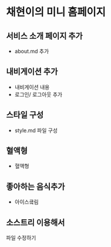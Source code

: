 # 채현이의 미니 홈페이지

## 서비스 소개 페이지 추가

- about.md 추가

## 내비게이션 추가

- 내비게이션 내용
- 로그인/ 로그아웃 추가

## 스타일 구성

- style.md 파일 구성

## 혈액형

- 혈액형

## 좋아하는 음식추가

- 아이스킄림

## 소스트리 이용해서

파일 수정하기
